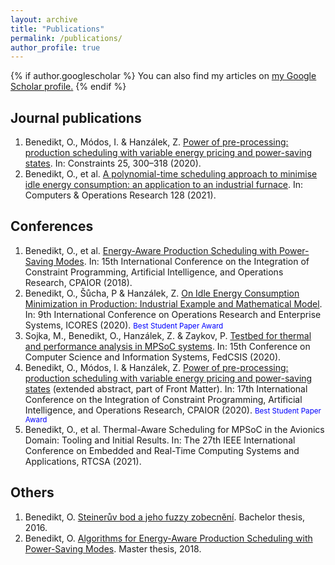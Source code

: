 ```yaml
---
layout: archive
title: "Publications"
permalink: /publications/
author_profile: true
---
```


{% if author.googlescholar %}
  You can also find my articles on <u><a href="{{author.googlescholar}}">my Google Scholar profile</a>.</u>
{% endif %}

## Journal publications

 1. Benedikt, O., Módos, I. & Hanzálek, Z. [Power of pre-processing: production scheduling with variable energy pricing and power-saving states](https://doi.org/10.1007/s10601-020-09317-y). In: Constraints 25, 300–318 (2020).
 2. Benedikt, O., et al. [A polynomial-time scheduling approach to minimise idle energy consumption: an application to an industrial furnace](https://doi.org/10.1016/j.cor.2020.105167). In: Computers & Operations Research 128 (2021).

## Conferences

 1. Benedikt, O., et al. [Energy-Aware Production Scheduling with Power-Saving Modes](https://doi.org/10.1007/978-3-319-93031-2_6). In: 15th International Conference on the Integration of Constraint Programming, Artificial Intelligence, and Operations Research, CPAIOR (2018).
 2. Benedikt, O., Šůcha, P & Hanzálek, Z. [On Idle Energy Consumption Minimization in Production: Industrial Example and Mathematical Model](https://doi.org/10.5220/0008877400350046). In: 9th International Conference on Operations Research and Enterprise Systems, ICORES (2020). <span style="color:blue;font-size:smaller">Best Student Paper Award</span>
 3. Sojka, M.,  Benedikt, O., Hanzálek, Z. & Zaykov, P. [Testbed for thermal and performance analysis in MPSoC systems](https://doi.org/10.15439/2020F174). In: 15th Conference on Computer Science and Information Systems, FedCSIS (2020).
 4. Benedikt, O., Módos, I. & Hanzálek, Z. [Power of pre-processing: production scheduling with variable energy pricing and power-saving states](https://link.springer.com/book/10.1007%2F978-3-030-58942-4) (extended abstract, part of Front Matter). In: 17th International Conference on the Integration of Constraint Programming, Artificial Intelligence, and Operations Research, CPAIOR (2020). <span style="color:blue;font-size:smaller">Best Student Paper Award</span>
 5. Benedikt, O., et al. Thermal-Aware Scheduling for MPSoC in the Avionics Domain: Tooling and Initial Results. In: The 27th IEEE International Conference on Embedded and Real-Time Computing Systems and Applications, RTCSA (2021).

## Others

 1. Benedikt, O. [Steinerův bod a jeho fuzzy zobecnění](https://dspace.cvut.cz/handle/10467/64666). Bachelor thesis, 2016. 
 2. Benedikt, O. [Algorithms for Energy-Aware Production Scheduling with Power-Saving Modes](https://dspace.cvut.cz/handle/10467/77065). Master thesis, 2018.
